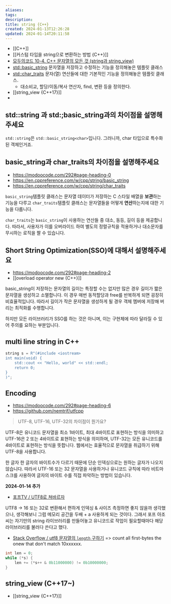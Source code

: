 ```yaml
---
aliases: 
tags: 
description:
title: string {C++}
created: 2024-01-13T12:26:28
updated: 2024-01-14T20:11:58
---
```

- [[C++]]
- [[커스텀 타입을 string으로 변환하는 방법 {C++}]]
- [모두의코드 10-4. C++ 문자열의 모든 것 (string과 string_view)](https://modoocode.com/292)
- [std\:\:basic_string](https://en.cppreference.com/w/cpp/string/basic_string) 문자열을 저장하고 수정하는 기능을 정의해놓은 템플릿 클래스 
- [std\:\:char_traits](https://en.cppreference.com/w/cpp/string/char_traits) 문자(열) 연산들에 대한 기본적인 기능을 정의해놓은 템플릿 클래스. 
	- 대소비교, 할당/이동/복사 연산자, find, 변환 등을 정의한다.
- [[string_view {C++17}]]
- 

## std::string 과 std:;basic_string과의 차이점을 설명해주세요

`std::string`은 `std::basic_string<char>`입니다. 그러니까, char 타입으로 특수화된 객체인거죠.

## basic_string과 char_traits의 차이점을 설명해주세요

- <https://modoocode.com/292#page-heading-0>
- <https://en.cppreference.com/w/cpp/string/basic_string>
- <https://en.cppreference.com/w/cpp/string/char_traits>

`basic_string`템플릿 클래스는 문자열 데이터가 저장하는 C 스타일 배열을 **보관**하는 기능을 다루고 `char_traits`템플릿 클래스는 문자열들을 어떻게 **연산**하는지에 대한 기능을 다룹니다. 

`char_traits`는 `basic_string`이 사용하는 연산들 중 대소, 동등, 길이 등을 제공합니다. 따라서, 사용자가 이를 오버라이드 하여 별도의 정렬규칙을 적용하거나 대소문자를 무시하는 로직을 짤 수 있습니다.

## Short String Optimization(SSO)에 대해서 설명해주세요

- <https://modoocode.com/292#page-heading-2>
- [[overload operator new {C++}]]

basic_string이 저장하는 문자열의 길이는 특정할 수는 없지만 많은 경우 길이가 짧은 문자열을 생성하고 소멸합니다. 이 경우 매번 동적할당과 free를 반복하게 되면 굉장히 비효율적입니다. 따라서 길이가 작은 문자열을 생성하게 될 경우 객체 멤버에 저장해 버리는 최적화를 수행합니다.

하지만 모든 라이브러리가 SSO를 하는 것은 아니며, 이는 구현체에 따라 달라질 수 있어 주의를 요하는 부분입니다.

## multi line string in C++

```cpp
string s = R"(#include <iostream>
int main(void) {
	std::cout << "Hello, world" << std::endl;
	return 0;
}
)";
```

## Encoding

- <https://modoocode.com/292#page-heading-6>
- <https://github.com/nemtrif/utfcpp>

> UTF-8, UTF-16, UTF-32의 차이점이 뭔가요?

UTF-8은 유니코드 문자열을 최소 1바이트, 최대 4바이트로 표현하는 방식을 의미하고 UTF-16은 2 또는 4바이트로 표현하는 방식을 의미하며, UTF-32는 모든 유니코드를 4바이트로 표현하는 방식을 뜻합니다. 웹에서는 효율적으로 문자열을 취급하기 위해 UTF-8을 사용합니다.

한 글자 한 글자의 바이트수가 다르기 때문에 단순 인덱싱으로는 원하는 글자가 나오지 않습니다. 따라서 UTF-16 또는 32 문자열을 사용하거나 유니코드 규칙에 따라 비트마스크를 사용하여 글자의 바이트 수를 직접 파악하는 방법이 있습니다.

**2024-01-14 추가**

- [포프TV / UTF8로 쳐바르자](https://youtu.be/qouu3gMJFJY?si=rYjnM4jbuK3sZ_UV)

UTF8 -> 16 또는 32로 변환해서 편하게 인덱싱 & 사이즈 측정하면 좋지 않을까 생각했으나, 생각해보니 그럼 메모리 공간을 두배 + a 사용하게 되는 것이다. 그래서 포프 아조씨는 자기만의 string 라이브러리를 만들어놓고 유니코드로 작업이 필요할때마다 해당 라이브러리를 불러다 쓴다고 했다.

- [Stack Overflow / utf8 문자열의 `length` 구하기](https://stackoverflow.com/questions/4063146/getting-the-actual-length-of-a-utf-8-encoded-stdstring) => count all first-bytes the onew that don't match 10xxxxxx.

```cpp
int len = 0;
while (*s) {
	len += (*s++ & 0b11000000) != 0b10000000;
}
```

## string_view (C++17~)

- [[string_view {C++17}]]
